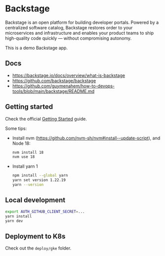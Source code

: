# Backstage

Backstage is an open platform for building developer portals. Powered by a centralized software catalog, Backstage restores order to your microservices and infrastructure and enables your product teams to ship high-quality code quickly — without compromising autonomy.

This is a demo Backstage app.

## Docs

- <https://backstage.io/docs/overview/what-is-backstage>
- <https://github.com/backstage/backstage>
- <https://github.com/guymenahem/how-to-devops-tools/blob/main/backstage/README.md>

## Getting started

Check the official [Getting Started](https://backstage.io/docs/getting-started) guide.

Some tips:

- Install nvm (<https://github.com/nvm-sh/nvm#install--update-script>), and Node 18:

    ```sh
    nvm install 18
    nvm use 18
    ```

- Install yarn 1

    ```sh
    npm install --global yarn
    yarn set version 1.22.19
    yarn --version
    ```

## Local development

```sh
export AUTH_GITHUB_CLIENT_SECRET=...
yarn install
yarn dev
```

## Deployment to K8s

Check out the `deploy/gke` folder.
